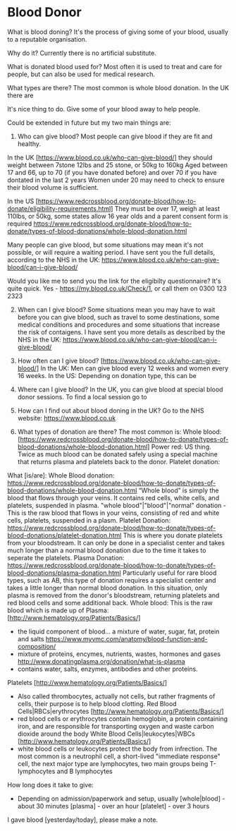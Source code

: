 Blood Donor
===========

What is blood doning?
  It's the process of giving some of your blood, usually to a reputable organisation.

Why do it?
  Currently there is no artificial substitute.
  
What is donated blood used for?
 Most often it is used to treat and care for people, but can also be used for medical research.

What types are there?
 The most common is whole blood donation. In the UK there are 
  
 It's nice thing to do. Give some of your blood away to help people.



Could be extended in future but my two main things are:

1) Who can give blood?
Most people can give blood if they are fit and healthy.

In the UK
[https://www.blood.co.uk/who-can-give-blood/]
they should weight between 7stone 12lbs and 25 stone, or 50kg to 160kg
Aged between 17 and 66, up to 70 (if you have donated before) and over 70 if you have dontated in the last 2 years
Women under 20 may need to check to ensure their blood volume is sufficient.

In the US
[https://www.redcrossblood.org/donate-blood/how-to-donate/eligibility-requirements.html]
They must be over 17, weigh at least 110lbs, or 50kg, some states allow 16 year olds and a parent consent form is required
https://www.redcrossblood.org/donate-blood/how-to-donate/types-of-blood-donations/whole-blood-donation.html


Many people can give blood, but some situations may mean it's not possible, or will require a waiting period. I have sent you the full details, according to the NHS in the UK: https://www.blood.co.uk/who-can-give-blood/can-i-give-blood/

Would you like me to send you the link for the eligibilty questionnaire? It's quite quick.
Yes - https://my.blood.co.uk/Check/1, or call them on 0300 123 2323

2) When can I give blood?
Some situations mean you may have to wait before you can give blood, such as travel to some destinations, some medical conditions and procedures and some situations that increase the risk of contaigens. I have sent you more details as described by the NHS in the UK: https://www.blood.co.uk/who-can-give-blood/can-i-give-blood/


2) How often can I give blood?
[https://www.blood.co.uk/who-can-give-blood/]
In the UK: Men can give blood every 12 weeks and women every 16 weeks.
In the US: Depending on donation type, this can be 

3) Where can I give blood?
 In the UK, you can give blood at special blood donor sessions. To find a local session go to
 
4) How can I find out about blood doning in the UK?
 Go to the NHS website: https://www.blood.co.uk

5) What types of donation are there?
The most common is:
Whole blood: [https://www.redcrossblood.org/donate-blood/how-to-donate/types-of-blood-donations/whole-blood-donation.html]
Power red: US thing. Twice as much blood can be donated safely using a special machine that returns plasma and platelets back to the donor.
Platelet donation: 

What [is/are]:
Whole Blood donation: https://www.redcrossblood.org/donate-blood/how-to-donate/types-of-blood-donations/whole-blood-donation.html
“Whole blood” is simply the blood that flows through your veins. It contains red cells, white cells, and platelets, suspended in plasma. 
"whole blood"|"blood"|"normal" donation - This is the raw blood that flows in your veins, consisting of red and white cells, platelets, suspended in a plasm.
Platelet Donation: https://www.redcrossblood.org/donate-blood/how-to-donate/types-of-blood-donations/platelet-donation.html
This is where you donate platelets from your bloodstream. It can only be done in a specialist center and takes much longer than a normal blood donation due to the time it takes to seperate the platelets.
Plasma Donation: https://www.redcrossblood.org/donate-blood/how-to-donate/types-of-blood-donations/plasma-donation.html
Particularly useful for rare blood types, such as AB, this type of donation requires a specialist center and takes a little longer than normal blood donation. In this situation, only plasma is removed from the donor's bloodstream, returning platelets and red blood cells and some additional back.
Whole blood: This is the raw blood which is made up of 
Plasma: [http://www.hematology.org/Patients/Basics/]
- the liquid component of blood... a mixture of water, sugar, fat, protein and salts
 https://www.myvmc.com/anatomy/blood-function-and-composition/
 - mixture of proteins, encymes, nutrients, wastes, hormones and gases
 http://www.donatingplasma.org/donation/what-is-plasma
 - contains water, salts, enzymes, antibodies and other proteins.
 
Platelets [http://www.hematology.org/Patients/Basics/]
- Also called thrombocytes, actually not cells, but rather fragments of cells, their purpose is to help blood clotting.
Red Blood Cells|RBCs|erythrocytes [http://www.hematology.org/Patients/Basics/]
- red blood cells or erythrocytes contain hemoglobin, a protein containing iron, and are responsible for transporting oxygen and waste carbon dioxide around the body
White Blood Cells|leukocytes|WBCs [http://www.hematology.org/Patients/Basics/]
 - white blood cells or leukocytes protect the body from infrection. The most common is a neutrophil cell, a short-lived "immediate response" cell, the next major type are lymphocytes, two main groups being T-lymphocytes and B lymphocytes
 




How long does it take to give:
- Depending on admission/paperwork and setup, usually 
 [whole|blood] - about 30 minutes
 [plasma] - over an hour
 [platelet] - over 3 hours
 

I gave blood [yesterday/today], please make a note.

